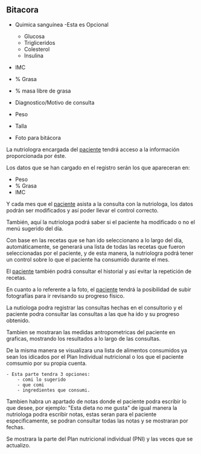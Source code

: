 ## Bitacora


- Quimica sanguínea -Esta es Opcional
	- Glucosa
	- Trigliceridos
	- Colesterol
	- Insulina
- IMC
- % Grasa
- % masa libre de grasa
- Diagnostico/Motivo de consulta

- Peso
- Talla

- Foto para bitácora


La nutriologra encargada del [paciente](paciente.md) tendrá acceso a la información proporcionada por éste.

Los datos que se han cargado en el registro serán los que apareceran en:

- Peso
- % Grasa
- IMC

Y cada mes que el [paciente](paciente.md) asista a la consulta con la nutriologa, los datos podrán ser modificados y así poder llevar el control correcto.

También, aquí la nutriologa podrá saber si el paciente ha modificado o no el menú sugerido del día.

Con base en las recetas que se han ido seleccionano a lo largo del día, automáticamente, se generará una lista de todas las recetas que fueron seleccionadas por el paciente, y de esta manera, la nutriologra podrá tener un control sobre lo que el paciente ha consumido durante el mes.

El [paciente](paciente.md) también podrá consultar el historial y así evitar la repetición de recetas.

En cuanto a lo referente a la foto, el [paciente](paciente.md) tendrá la posibilidad de subir fotografías para ir revisando su progreso físico.

La nutiologa podra registrar las consultas hechas en el consultorio y el paciente podra consultar las consultas a las que ha ido y su progreso obtenido.

Tambien se mostraran las medidas antropometricas del paciente en graficas, mostrando los resultados a lo largo de las consultas.

De la misma manera se visualizara una lista de alimentos consumidos ya sean los idicados por el Plan Individual nutricional o los que el paciente comsumio por su propia cuenta.
	
	- Esta parte tendra 3 opciones:
		- comi lo sugerido
		- que comi
		- ingredientes que consumi.

Tambien habra un apartado de notas donde el paciente podra escribir lo que desee, por ejemplo: "Esta dieta no me gusta" de igual manera la nutriologa podra escribir notas, estas seran para el paciente especificamente, se podran consultar todas las notas y se mostraran por fechas.

Se mostrara la parte del Plan nutricional individual (PNI) y las veces que se actualizo.